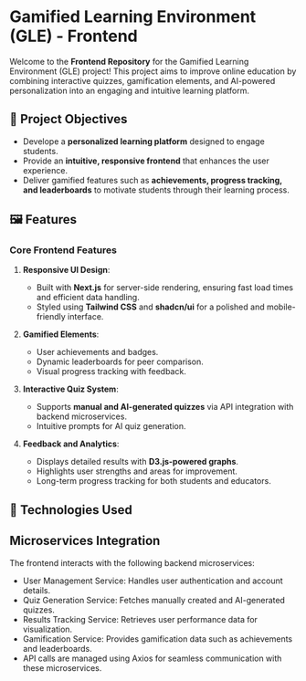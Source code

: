 # Gamified Learning Environment (GLE) - Frontend

Welcome to the **Frontend Repository** for the Gamified Learning Environment (GLE) project! This project aims to improve online education by combining interactive quizzes, gamification elements, and AI-powered personalization into an engaging and intuitive learning platform.

## 🌟 Project Objectives
- Develope a **personalized learning platform** designed to engage students.
- Provide an **intuitive, responsive frontend** that enhances the user experience.
- Deliver gamified features such as **achievements, progress tracking, and leaderboards** to motivate students through their learning process.

## 🖼️ Features

### Core Frontend Features
1. **Responsive UI Design**:
   - Built with **Next.js** for server-side rendering, ensuring fast load times and efficient data handling.
   - Styled using **Tailwind CSS** and **shadcn/ui** for a polished and mobile-friendly interface.

2. **Gamified Elements**:
   - User achievements and badges.
   - Dynamic leaderboards for peer comparison.
   - Visual progress tracking with feedback.

3. **Interactive Quiz System**:
   - Supports **manual and AI-generated quizzes** via API integration with backend microservices.
   - Intuitive prompts for AI quiz generation.

4. **Feedback and Analytics**:
   - Displays detailed results with **D3.js-powered graphs**.
   - Highlights user strengths and areas for improvement.
   - Long-term progress tracking for both students and educators.


## 🚀 Technologies Used




## Microservices Integration
The frontend interacts with the following backend microservices:

- User Management Service: Handles user authentication and account details.
- Quiz Generation Service: Fetches manually created and AI-generated quizzes.
- Results Tracking Service: Retrieves user performance data for visualization.
- Gamification Service: Provides gamification data such as achievements and leaderboards.
- API calls are managed using Axios for seamless communication with these microservices.

